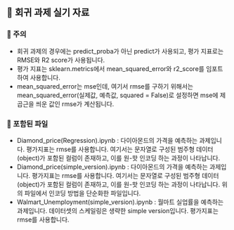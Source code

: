 ## 🍰 회귀 과제 실기 자료
### 🍰 주의
- 회귀 과제의 경우에는 predict_proba가 아닌 predict가 사용되고, 평가 지표로는 RMSE와 R2 score가 사용됩니다.
- 평가 지표는 sklearn.metrics에서 mean_squared_error와 r2_score를 임포트하여 사용합니다.
- mean_squared_error는 mse인데, 여기서 rmse를 구하기 위해서는 mean_squared_error(실제값, 예측값, squared = False)로 설정하면 mse에 제곱근을 씌운 값인 rmse가 계산됩니다.
### 🍰 포함된 파일
- Diamond_price(Regression).ipynb : 다이아몬드의 가격을 예측하는 과제입니다. 평가지표는 rmse를 사용합니다. 여기서는 문자열로 구성된 범주형 데이터(object)가 포함된 컬럼이 존재하고, 이를 원-핫 인코딩 하는 과정이 나타납니다.
- Diamond_price(simple_version).ipynb : 다이아몬드의 가격을 예측하는 과제입니다. 평가지표는 rmse를 사용합니다. 여기서는 문자열로 구성된 범주형 데이터(object)가 포함된 컬럼이 존재하고, 이를 원-핫 인코딩 하는 과정이 나타납니다. 위의 파일에서 인코딩 방법을 단순화한 파일입니다.
- Walmart_Unemployment(simple_version).ipynb : 월마트 실업률을 예측하는 과제입니다. 데이터셋의 스케일링은 생략한 simple version입니다. 평가지표는 rmse를 사용합니다.
